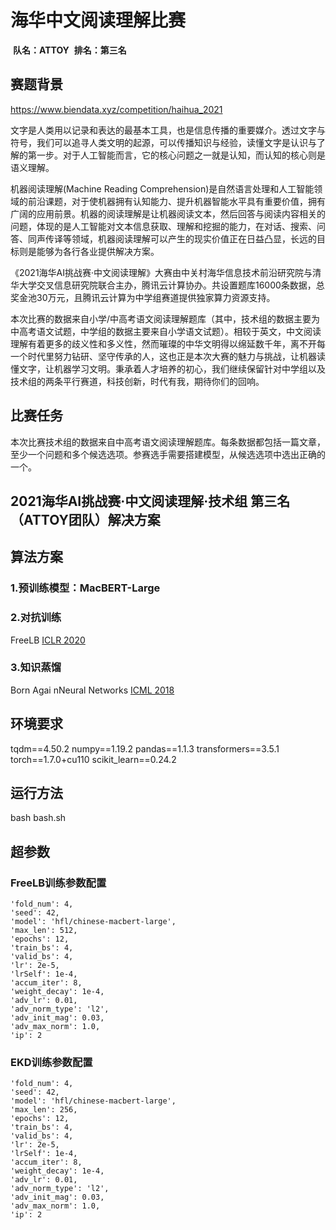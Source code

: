 # 海华中文阅读理解比赛
​                                                                                     **队名：ATTOY** 
​                                                                                     **排名：第三名** 

## 赛题背景
https://www.biendata.xyz/competition/haihua_2021

文字是人类用以记录和表达的最基本工具，也是信息传播的重要媒介。透过文字与符号，我们可以追寻人类文明的起源，可以传播知识与经验，读懂文字是认识与了解的第一步。对于人工智能而言，它的核心问题之一就是认知，而认知的核心则是语义理解。
 
机器阅读理解(Machine Reading Comprehension)是自然语言处理和人工智能领域的前沿课题，对于使机器拥有认知能力、提升机器智能水平具有重要价值，拥有广阔的应用前景。机器的阅读理解是让机器阅读文本，然后回答与阅读内容相关的问题，体现的是人工智能对文本信息获取、理解和挖掘的能力，在对话、搜索、问答、同声传译等领域，机器阅读理解可以产生的现实价值正在日益凸显，长远的目标则是能够为各行各业提供解决方案。
 
《2021海华AI挑战赛·中文阅读理解》大赛由中关村海华信息技术前沿研究院与清华大学交叉信息研究院联合主办，腾讯云计算协办。共设置题库16000条数据，总奖金池30万元，且腾讯云计算为中学组赛道提供独家算力资源支持。
 
本次比赛的数据来自小学/中高考语文阅读理解题库（其中，技术组的数据主要为中高考语文试题，中学组的数据主要来自小学语文试题）。相较于英文，中文阅读理解有着更多的歧义性和多义性，然而璀璨的中华文明得以绵延数千年，离不开每一个时代里努力钻研、坚守传承的人，这也正是本次大赛的魅力与挑战，让机器读懂文字，让机器学习文明。秉承着人才培养的初心，我们继续保留针对中学组以及技术组的两条平行赛道，科技创新，时代有我，期待你们的回响。
 
## 比赛任务

本次比赛技术组的数据来自中高考语文阅读理解题库。每条数据都包括一篇文章，至少一个问题和多个候选选项。参赛选手需要搭建模型，从候选选项中选出正确的一个。
 
## 2021海华AI挑战赛·中文阅读理解·技术组 第三名（ATTOY团队）解决方案

## 算法方案
### 1.预训练模型：MacBERT-Large
### 2.对抗训练
FreeLB [ICLR 2020]
### 3.知识蒸馏
Born Agai nNeural Networks [ICML 2018]

[ICLR 2020]: https://openreview.net/forum?id=BygzbyHFvB
[ICML 2018]: https://openreview.net/forum?id=H1EwisW_-r

## 环境要求
tqdm==4.50.2
numpy==1.19.2
pandas==1.1.3
transformers==3.5.1
torch==1.7.0+cu110
scikit_learn==0.24.2

## 运行方法
bash bash.sh

## 超参数
### FreeLB训练参数配置
    'fold_num': 4, 
    'seed': 42,
    'model': 'hfl/chinese-macbert-large', 
    'max_len': 512, 
    'epochs': 12,
    'train_bs': 4, 
    'valid_bs': 4,
    'lr': 2e-5,  
    'lrSelf': 1e-4,  
    'accum_iter': 8, 
    'weight_decay': 1e-4, 
    'adv_lr': 0.01,
    'adv_norm_type': 'l2',
    'adv_init_mag': 0.03,
    'adv_max_norm': 1.0,
    'ip': 2
### EKD训练参数配置
    'fold_num': 4, 
    'seed': 42,
    'model': 'hfl/chinese-macbert-large', 
    'max_len': 256, 
    'epochs': 12,
    'train_bs': 4, 
    'valid_bs': 4,
    'lr': 2e-5,  
    'lrSelf': 1e-4,  
    'accum_iter': 8, 
    'weight_decay': 1e-4, 
    'adv_lr': 0.01,
    'adv_norm_type': 'l2',
    'adv_init_mag': 0.03,
    'adv_max_norm': 1.0,
    'ip': 2
